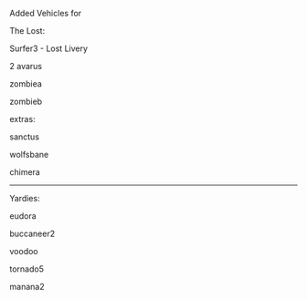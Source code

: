 Added Vehicles for

The Lost: 

Surfer3 - Lost Livery 

2 avarus

zombiea

zombieb


extras:

sanctus

wolfsbane

chimera

--------------------------

Yardies:

eudora

buccaneer2

voodoo

tornado5

manana2
